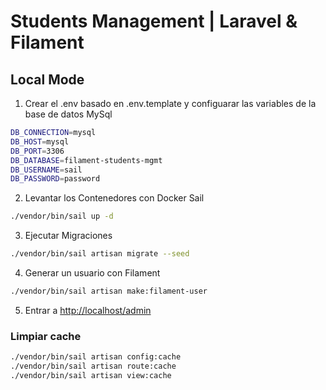 # Students Management | Laravel & Filament

## Local Mode

1. Crear el .env basado en .env.template y configuarar las variables de la base de datos MySql

```bash
DB_CONNECTION=mysql
DB_HOST=mysql
DB_PORT=3306
DB_DATABASE=filament-students-mgmt
DB_USERNAME=sail
DB_PASSWORD=password
```

2. Levantar los Contenedores con Docker Sail

```bash
./vendor/bin/sail up -d
```

3. Ejecutar Migraciones

```bash
./vendor/bin/sail artisan migrate --seed
```

4. Generar un usuario con Filament

```bash
./vendor/bin/sail artisan make:filament-user
```

5. Entrar a <http://localhost/admin>


### Limpiar cache

``` bash
./vendor/bin/sail artisan config:cache
./vendor/bin/sail artisan route:cache
./vendor/bin/sail artisan view:cache
```